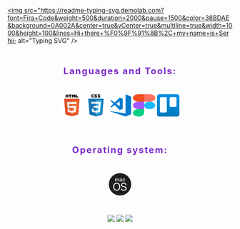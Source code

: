 <a href="https://git.io/typing-svg"><img src="https://readme-typing-svg.demolab.com?font=Fira+Code&weight=500&duration=2000&pause=1500&color=38BDAE&background=0A002A&center=true&vCenter=true&multiline=true&width=1000&height=100&lines=Hi+there+%F0%9F%91%8B%2C+my+name+is+Serhii; alt="Typing SVG" /></a>

<h3 align="center" style="padding: 20px 0; font-size: 20px; font-weight: 700; letter-spacing: 0.1em; color: #7928ca;">Languages and Tools:</h3>
<div align="center" style="margin-bottom: 40px;">
   <img src="./images/html5-logo.svg" alt="html5" width="50" height="50"/>
   <img src="./images/css3-logo.svg" alt="css3" width="50" height="50"/>
   <img src="./images/vscode-logo.png" alt="vscode" width="50" height="50"/>
   <img src="./images/figma-logo.svg" alt="figma" width="50" height="50"/>
   <img src="./images/trello.svg" alt="trello" width="50" height="50"/>
</div>
<p></p>
<h3 align="center" style="padding: 20px 0; font-size: 20px; font-weight: 700; letter-spacing: 0.1em; color: #7928ca;">Operating system:</h3>
<div align="center" style="margin-bottom: 40px;">
   <img src="./images/MacOS_logo.svg" alt="html5" width="50" height="50"/>
</div>
<p></p>

<div align="center" style="margin-bottom: 40px;">
   <a href=""><img src="http://github-profile-summary-cards.vercel.app/api/cards/profile-details?username=HaberSerhii&theme=tokyonight"/></a>
   <a href=""><img src="https://github-readme-streak-stats.herokuapp.com/?user=HaberSerhii&hide_border=true&card_width=700&theme=tokyonight"/></a>
   <a href=""><img src="https://github-readme-stats-sigma-five.vercel.app/api/top-langs/?username=HaberSerhii&card_width=700&theme=tokyonight&line_height=40"/> </a>

</div>
